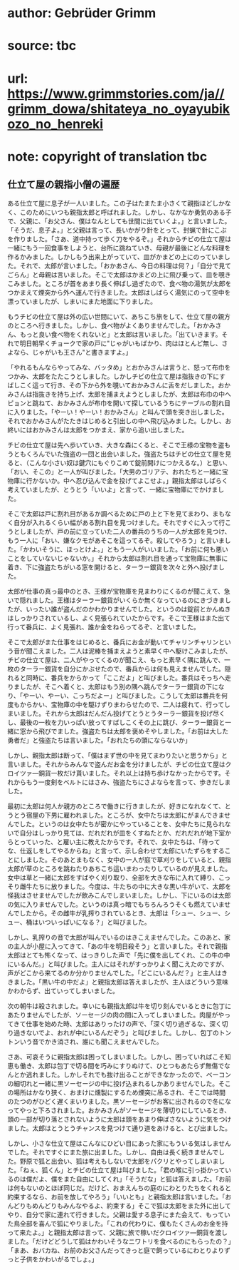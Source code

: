 # author: Gebrüder Grimm
# source: tbc
# url: https://www.grimmstories.com/ja//grimm_dowa/shitateya_no_oyayubikozo_no_henreki
# note: copyright of translation tbc

## 仕立て屋の親指小僧の遍歴 

ある仕立て屋に息子が一人いました。この子はたまたま小さくて親指ほどしかなく、このためにいつも親指太郎と呼ばれました。しかし、なかなか勇気のある子で、父親に、「お父さん、僕はなんとしても世間に出ていくよ。」と言いました。「そうだ、息子よ。」と父親は言って、長いかがり針をとって、封蝋で針にこぶを作りました。「さあ、道中持って歩く刀をやるぞ。」それからチビの仕立て屋は一緒にもう一回食事をしようと、台所に跳ねていき、母親が最後にどんな料理を作るかみました。しかしもう出来上がっていて、皿がかまどの上にのっていました。それで、太郎が言いました。「おかあさん、今日の料理は何？」「自分で見てごらん」と母親は言いました。そこで太郎はかまどの上に飛び乗って、皿を覗きこみました。ところが首をあまり長く伸ばし過ぎたので、食べ物の湯気が太郎をつかまえて煙突から外へ運んで行きました。太郎はしばらく湯気にのって空中を漂っていましたが、しまいにまた地面に下りました。

もうチビの仕立て屋は外の広い世間にいて、あちこち旅をして、仕立て屋の親方のところへ行きました。しかし、食べ物がよくありませんでした。「おかみさん、もっと良い食べ物をくれないと」と太郎は言いました。「出ていきます。それで明日朝早くチョークで家の戸に"じゃがいもばかり、肉はほとんど無し、さよなら、じゃがいも王さん"と書きますよ。」

「やれるもんならやってみな、バッタめ」とおかみさんは言うと、怒って布巾をつかみ、太郎をたたこうとしました。しかしチビの仕立て屋は指抜きの下にすばしこく這って行き、その下から外を覗いておかみさんに舌をだしました。おかみさんは指抜きを持ち上げ、太郎を捕まえようとしましたが、太郎は布巾の中へピョンと跳ねて、おかみさんが布巾を開いて探しているうちにテーブルの割れ目に入りました。「やーい！やーい！おかみさん」と叫んで頭を突き出しました。それでおかみさんがたたきはじめると引出しの中へ飛び込みました。しかし、お終いにはおかみさんは太郎をつかまえ、家から追い出しました。

チビの仕立て屋は先へ歩いていき、大きな森にくると、そこで王様の宝物を盗もうともくろんでいた強盗の一団と出会いました。強盗たちはチビの仕立て屋を見ると、（こんな小さい奴は鍵穴にもぐりこめて錠前開けにつかえるな。）と思い、「おい、そこの」と一人が叫びました。「大男のゴリアテ、おれたちと一緒に宝物庫に行かないか。中へ忍び込んで金を投げてよこせよ。」親指太郎はしばらく考えていましたが、とうとう「いいよ」と言って、一緒に宝物庫にでかけました。

そこで太郎は戸に割れ目があるか調べるために戸の上と下を見てまわり、まもなく自分が入れるくらい幅がある割れ目を見つけました。それですぐに入って行こうとしましたが、戸の前に立っていた二人の番兵のうちの一人が太郎を見つけ、もう一人に「おい、嫌なクモがあそこを這ってるぞ。殺してやろう」と言いました。「かわいそうに、ほっとけよ。」ともう一人がいいました。「お前に何も悪いことをしていないじゃないか。」それから太郎は割れ目を通って宝物庫に無事に着き、下に強盗たちがいる窓を開けると、ターラー銀貨を次々と外へ投げました。

太郎が仕事の真っ最中のとき、王様が宝物庫を見まわりにくるのが聞こえて、急いで隠れました。王様はターラー銀貨がいくらか無くなっているのにきづきましたが、いったい誰が盗んだのかわかりませんでした。というのは錠前とかんぬきはしっかりされているし、よく見張られていたからです。そこで王様はまた出て行って番兵に、よく見張れ、誰か金をねらってるぞ、と言いました。

そこで太郎がまた仕事をはじめると、番兵にお金が動いてチャリンチャリンという音が聞こえました。二人は泥棒を捕まえようと素早く中へ駆けこみましたが、チビの仕立て屋は、二人がやってくるのが聞こえ、もっと素早く隅に跳んで、一枚のターラー銀貨を自分にかぶせたので、番兵からは何も見えませんでした。隠れると同時に、番兵をからかって「ここだよ」と叫びました。番兵はそっちへ走りましたが、そこへ着くと、太郎はもう別の隅へ跳んでターラー銀貨の下になり、「やーい、やーい、こっちだよー」と叫びました。こうして太郎は番兵を何度もからかい、宝物庫の中を駆けずりまわらせたので、二人は疲れて、行ってしまいました。それから太郎はだんだん投げてとうとうターラー銀貨を投げ尽くし、最後の一枚を力いっぱい放ってすばしこくその上に跳び、ターラー銀貨と一緒に窓から飛びでました。強盗たちは太郎を褒めそやしました。「お前は大した勇者だ」と強盗たちは言いました。「おれたちの頭にならないか」

しかし、親指太郎は断って、「僕はまず世の中を見てまわりたいと思うから」と言いました。それからみんなで盗んだお金を分けましたが、チビの仕立て屋はクロイツァ―銅貨一枚だけ貰いました。それ以上は持ち歩けなかったからです。それからもう一度剣をベルトにはさみ、強盗たちにさよならを言って、歩きだしました。

最初に太郎は何人か親方のところで働きに行きましたが、好きになれなくて、とうとう宿屋の下男に雇われました。ところが、女中たちは太郎にがまんできませんでした。というのは女中たちが密かにやっていることを、女中たちに見られないで自分はしっかり見ては、だれだれが皿をくすねたとか、だれだれが地下室からとっていった、と雇い主に教えたからです。それで、女中たちは、「待ってな、仕返しをしてやるからね」と言って、示し合わせて太郎にいたずらをすることにしました。そのあとまもなく、女中の一人が庭で草刈りをしていると、親指太郎が草のところを跳ねたりあちこち這いまわったりしているのが見えました。女中は草と一緒に太郎をすばやく刈り取り、全部を大きな布に入れて縛り、こっそり雌牛たちに放りました。今度は、牛たちの中に大きな黒い牛がいて、太郎を怪我はさせませんでしたが飲みこんでしまいました。しかし、下にいるのは太郎の気に入りませんでした。というのは真っ暗でもちろんろうそくも燃えていませんでしたから。その雌牛が乳搾りされているとき、太郎は「シュー、シュー、シュー、桶はいついっぱいになる？」と叫びました。

しかし、乳搾りの音で太郎が叫んでいるのはきこえませんでした。このあと、家の主人が小屋に入ってきて、「あの牛を明日殺そう」と言いました。それで親指太郎はとても怖くなって、はっきりした声で「先に僕を出してくれ、この牛の中にいるんだ。」と叫びました。主人にはそれがすっかりよく聞こえたのですが、声がどこから来てるのか分かりませんでした。「どこにいるんだ？」と主人はききました。「黒い牛の中だよ」と親指太郎は答えましたが、主人はどういう意味かわからず、出ていってしまいました。

次の朝牛は殺されました。幸いにも親指太郎は牛を切り刻んでいるときに包丁にあたりませんでしたが、ソーセージの肉の間に入ってしまいました。肉屋がやってきて仕事を始めた時、太郎はありったけの声で、「深く切り過ぎるな、深く切り過きないでよ、おれが中にいるんだぞう」と叫びました。しかし、包丁のトントンいう音でかき消され、誰にも聞こえませんでした。

さあ、可哀そうに親指太郎は困ってしまいました。しかし、困っていればこそ知恵も働き、太郎は包丁で切る間を巧みにすりぬけて、ひとつもあたらず無傷でなんとか逃れました。しかしそれでも抜け出ることができなかったので、ベーコンの細切れと一緒に黒ソーセージの中に投げ込まれるしかありませんでした。そこの場所はかなり狭く、おまけに燻製にするため煙突に吊るされ、そこでは時間のたつのがひどく遅くまいりました。黒ソーセージがお客に出されるので冬になってやっと下ろされました。おかみさんがソーセージを薄切りにしているとき、頭の一部が切り落とされないように太郎は頭をあまり伸ばさないように気をつけました。太郎はとうとうチャンスを見つけて通り道をあけると、とび出ました。

しかし、小さな仕立て屋はこんなにひどい目にあった家にもういる気はしませんでした。それですぐにまた旅に出ました。しかし、自由は長く続きませんでした。野原で狐と出会い、狐は考えもしないで太郎をパクリとやってしまいました。「ねぇ、狐くん」とチビの仕立て屋は叫びました。「君の喉に引っ掛かっているのは僕だよ、僕をまた自由にしてくれ」「そうだな」と狐は答えました。「お前は何もないのとほぼ同じだ。だけど、おまえんちの庭のにわとりたちをくれると約束するなら、お前を放してやろう」「いいとも」と親指太郎は言いました。「おんどりもめんどりもみんなやるよ、約束する」そこで狐は太郎をまた外に出してやり、自分で家に連れて行きました。父親は愛する息子にまた会えて、もっていた鳥全部を喜んで狐にやりました。「これの代わりに、僕もたくさんのお金を持って来たよ。」と親指太郎は言って、父親に旅で稼いだクロイツァ―銅貨を渡しました。「だけどどうして狐はかわいそうなニワトリを食べるのにもらったの？」「まあ、おバカね、お前のお父さんだってきっと庭で飼っているにわとりよりずっと子供をかわいがるでしょ。」
